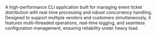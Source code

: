 A high-performance CLI application built for managing event ticket distribution with real-time processing and robust concurrency handling. Designed to support multiple vendors and customers simultaneously, it features multi-threaded operations, real-time logging, and seamless configuration management, ensuring reliability under heavy load.
